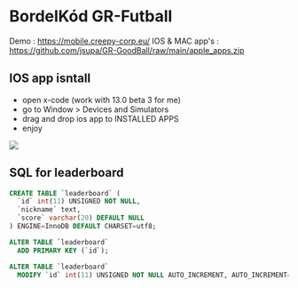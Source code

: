 # BordelKód GR-Futball

Demo : https://mobile.creepy-corp.eu/
IOS & MAC app's : https://github.com/jsupa/GR-GoodBall/raw/main/apple_apps.zip

## IOS app isntall
- open x-code (work with 13.0 beta 3 for me)
- go to Window > Devices and Simulators
- drag and drop ios app to INSTALLED APPS
- enjoy

![](install_tut.gif)

## SQL for leaderboard 
```SQL
CREATE TABLE `leaderboard` (
  `id` int(11) UNSIGNED NOT NULL,
  `nickname` text,
  `score` varchar(20) DEFAULT NULL
) ENGINE=InnoDB DEFAULT CHARSET=utf8;

ALTER TABLE `leaderboard`
  ADD PRIMARY KEY (`id`);

ALTER TABLE `leaderboard`
  MODIFY `id` int(11) UNSIGNED NOT NULL AUTO_INCREMENT, AUTO_INCREMENT=1;
```
